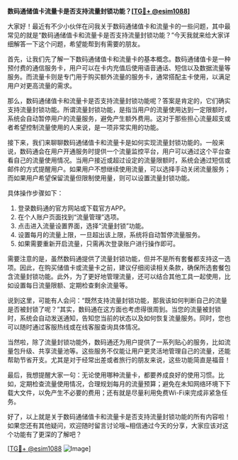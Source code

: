 **数码通储值卡流量卡是否支持流量封锁功能？[[TG💪+ @esim1088](https://t.me/s/esim1088)]**

大家好！最近有不少小伙伴在问我关于数码通储值卡和流量卡的一些问题，其中最常见的就是“数码通储值卡和流量卡是否支持流量封锁功能？”今天我就来给大家详细解答一下这个问题，希望能帮到有需要的朋友。

首先，让我们先了解一下数码通储值卡和流量卡的基本概念。数码通储值卡是一种预付费的通信服务卡，用户可以在卡内充值后使用语音通话、短信以及数据流量等服务。而流量卡则是专门用于购买额外流量的服务卡，通常搭配主卡使用，以满足用户对更高流量的需求。

那么，数码通储值卡和流量卡是否支持流量封锁功能呢？答案是肯定的，它们确实支持流量封锁功能。所谓流量封锁功能，是指当用户的流量使用达到一定限额时，系统会自动暂停用户的流量服务，避免产生额外费用。这对于那些担心流量超支或者希望控制流量使用的人来说，是一项非常实用的功能。

接下来，我们来聊聊数码通储值卡和流量卡是如何实现流量封锁功能的。一般来说，数码通会在用户开通服务时提供一个流量监控平台，用户可以通过这个平台查看自己的流量使用情况。当用户接近或超过设定的流量限额时，系统会通过短信或邮件的方式提醒用户。如果用户不想继续使用流量，可以选择手动关闭流量服务；而如果用户希望保留流量但限制使用量，则可以设置流量封锁功能。

具体操作步骤如下：

1. 登录数码通的官方网站或下载官方APP。
2. 在个人账户页面找到“流量管理”选项。
3. 点击进入流量设置界面，选择“流量封锁”功能。
4. 设置每月的流量上限，一旦超出该上限，系统将自动暂停流量服务。
5. 如果需要重新开启流量，只需再次登录账户进行操作即可。

需要注意的是，虽然数码通提供了流量封锁功能，但并不是所有套餐都支持这一选项。因此，在购买储值卡或流量卡之前，建议仔细阅读相关条款，确保所选套餐包含流量封锁功能。此外，为了更好地管理流量，还可以结合其他工具一起使用，比如设置每日流量限额、定期检查剩余流量等。

说到这里，可能有人会问：“既然支持流量封锁功能，那我该如何判断自己的流量是否被封锁了呢？”其实，数码通在这方面也考虑得很周到。当您的流量被封锁时，系统会自动发送通知，告知您当前的状态以及如何恢复流量服务。同时，您也可以随时通过客服热线或在线客服查询具体情况。

当然啦，除了流量封锁功能外，数码通还为用户提供了一系列贴心的服务，比如流量包升级、共享流量池等。这些服务不仅能让用户更灵活地管理自己的流量，还能帮助节省开支。尤其是对于经常出差或者旅行的朋友来说，这些功能简直是福音！

最后，我想提醒大家一句：无论使用哪种流量卡，都要养成良好的使用习惯。比如，定期检查流量使用情况，合理规划每月的流量预算；避免在未知网络环境下下载大文件，以免产生不必要的费用；还有就是尽量利用免费Wi-Fi来完成非紧急任务。

好了，以上就是关于数码通储值卡和流量卡是否支持流量封锁功能的所有内容啦！如果您还有其他疑问，欢迎随时留言讨论哦~相信通过今天的分享，大家应该对这个功能有了更深的了解吧？

[[TG💪+ @esim1088](https://t.me/s/esim1088) ![Image](https://i.postimg.cc/4NQfJmqS/Snipaste-2025-05-13-00-14-12.png)]